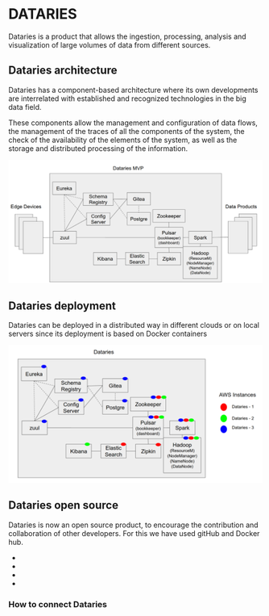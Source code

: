 # DATARIES

Dataries is a product that allows the ingestion, processing, analysis and visualization of large volumes of data from different sources.

## Dataries architecture 

Dataries has a component-based architecture where its own developments are interrelated with established and recognized technologies in the big data field.

These components allow the management and configuration of data flows, the management of the traces of all the components of the system, the check of the availability of the elements of the system, as well as the storage and distributed processing of the information.

![architecture](./img/0.png)

## Dataries deployment

Dataries can be deployed in a distributed way in different clouds or on local servers since its deployment is based on Docker containers

![deployment](./img/1.png)

## Dataries open source

Dataries is now an open source product, to encourage the contribution and collaboration of other developers. For this we have used gitHub and Docker hub.

-
-
-
-

### How to connect Dataries